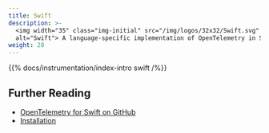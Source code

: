 ```yaml
---
title: Swift
description: >-
  <img width="35" class="img-initial" src="/img/logos/32x32/Swift.svg"
  alt="Swift"> A language-specific implementation of OpenTelemetry in Swift.
weight: 28
---
```


{{% docs/instrumentation/index-intro swift /%}}

## Further Reading

- [OpenTelemetry for Swift on GitHub](https://github.com/open-telemetry/opentelemetry-swift)
- [Installation](https://github.com/open-telemetry/opentelemetry-swift#installation)
